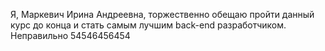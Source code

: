 Я, Маркевич Ирина Андреевна, торжественно обещаю пройти данный курс до конца и стать самым лучшим back-end разработчиком.
Неправильно
54546456454

